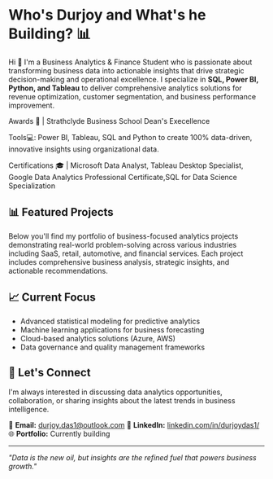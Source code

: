 # Who's Durjoy and What's he Building? 📊

Hi 👋 I'm a Business Analytics & Finance Student who is passionate about transforming business data into actionable insights that drive strategic decision-making and operational excellence. I specialize in **SQL, Power BI, Python, and Tableau** to deliver comprehensive analytics solutions for revenue optimization, customer segmentation, and business performance improvement.

Awards 🎉 | Strathclyde Business School Dean's Execellence 

Tools💻: Power BI, Tableau, SQL and Python to create 100% data-driven, innovative insights using organizational data.

Certifications 🎓 | Microsoft Data Analyst, Tableau Desktop Specialist, Google Data Analytics Professional Certificate,SQL for Data Science Specialization


## 📊 Featured Projects
Below you'll find my portfolio of business-focused analytics projects demonstrating real-world problem-solving across various industries including SaaS, retail, automotive, and financial services. Each project includes comprehensive business analysis, strategic insights, and actionable recommendations.

## 📈 Current Focus
- Advanced statistical modeling for predictive analytics
- Machine learning applications for business forecasting
- Cloud-based analytics solutions (Azure, AWS)
- Data governance and quality management frameworks

## 🤝 Let's Connect
I'm always interested in discussing data analytics opportunities, collaboration, or sharing insights about the latest trends in business intelligence.

📧 **Email:** durjoy.das1@outlook.com 
💼 **LinkedIn:** [linkedin.com/in/durjoydas1/](https://linkedin.com/in/durjoydas1/)  
🌐 **Portfolio:** Currently building

---
*"Data is the new oil, but insights are the refined fuel that powers business growth."*
